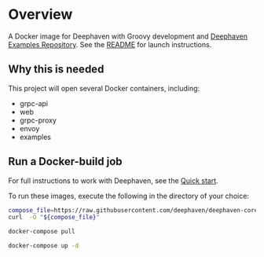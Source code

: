 
# Overview

A Docker image for Deephaven with Groovy development and [Deephaven Examples Repository](https://github.com/deephaven/examples). See the [README](https://github.com/deephaven/deephaven-core/blob/main/README.md#launch-groovy--java) for launch instructions.

## Why this is needed

This project will open several Docker containers, including:

 - grpc-api
 - web
 - grpc-proxy
 - envoy
 - examples

## Run a Docker-build job

For full instructions to work with Deephaven, see the [Quick start](https://deephaven.io/core/docs/tutorials/quickstart).

To run these images, execute the following in the directory of your choice:

```bash
compose_file=https://raw.githubusercontent.com/deephaven/deephaven-core/main/containers/groovy-examples/docker-compose.yml
curl  -O "${compose_file}"

docker-compose pull

docker-compose up -d
```
